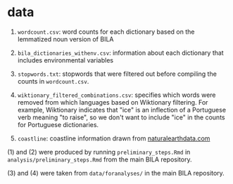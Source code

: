 # data

1) `wordcount.csv`: word counts for each dictionary based on the lemmatized noun version of BILA

2) `bila_dictionaries_withenv.csv`: information about each dictionary that includes environmental variables

3) `stopwords.txt`: stopwords that were filtered out before compiling the counts in `wordcount.csv`.

4) `wiktionary_filtered_combinations.csv`: specifies which words were removed from which languages based on Wiktionary filtering.  For example, Wiktionary indicates that "ice" is an inflection of a Portuguese verb meaning "to raise", so we don't want to include "ice" in the counts for Portuguese dictionaries.

5) `coastline`: coastline information drawn from [naturalearthdata.com](
https://www.naturalearthdata.com/downloads/50m-physical-vectors/)


(1) and (2) were produced by running `preliminary_steps.Rmd` in `analysis/preliminary_steps.Rmd` from the main BILA repository. 

(3) and (4) were taken from `data/foranalyses/` in the main BILA repository.


